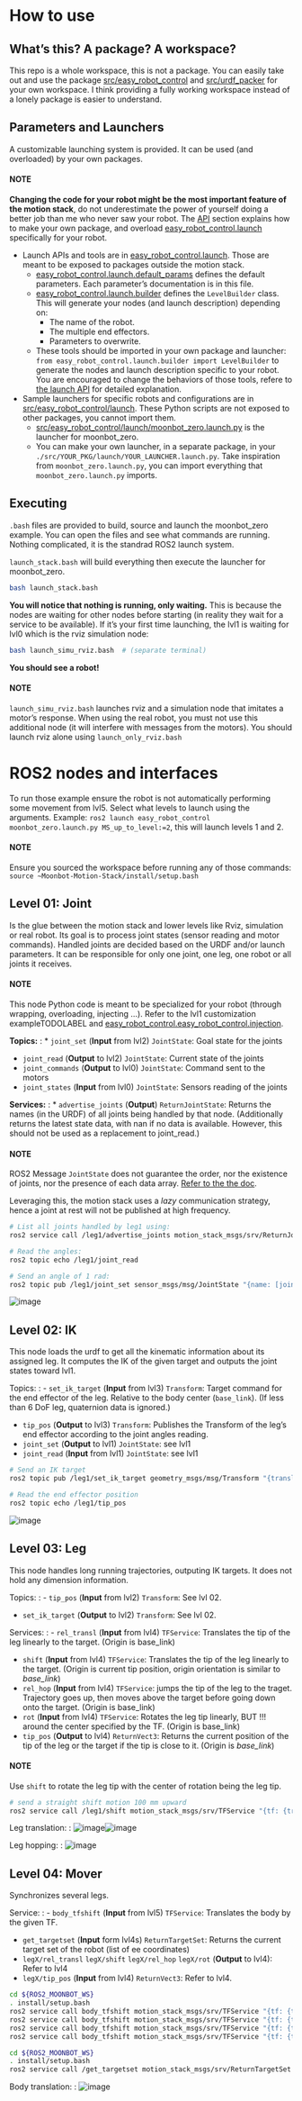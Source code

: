 # How to use

## What’s this? A package? A workspace?

This repo is a whole workspace, this is not a package.
You can easily take out and use the package [src/easy_robot_control](https://github.com/2lian/Moonbot-Motion-Stack/blob/main/src/easy_robot_control) and [src/urdf_packer](https://github.com/2lian/Moonbot-Motion-Stack/blob/main/src/urdf_packer/) for your own workspace.
I think providing a fully working workspace instead of a lonely package is easier to understand.

## Parameters and Launchers

A customizable launching system is provided. It can be used (and overloaded) by your own packages.

#### NOTE
**Changing the code for your robot might be the most important feature of the motion stack**, do not underestimate the power of yourself doing a better job than me who never saw your robot. The [API](api.md#api-label) section explains how to make your own package, and overload [easy_robot_control.launch](../api/easy_robot_control.launch.md#launch-init-label) specifically for your robot.

- Launch APIs and tools are in [easy_robot_control.launch](../api/easy_robot_control.launch.md#launch-init-label). Those are meant to be exposed to packages outside the motion stack.
  - [easy_robot_control.launch.default_params](../api/easy_robot_control.launch.md#default-params-label) defines the default parameters. Each parameter’s documentation is in this file.
  - [easy_robot_control.launch.builder](../api/easy_robot_control.launch.md#level-builder-label) defines the `LevelBuilder` class. This will generate your nodes (and launch description) depending on:
    - The name of the robot.
    - The multiple end effectors.
    - Parameters to overwrite.
  - These tools should be imported in your own package and launcher:
    `from easy_robot_control.launch.builder import LevelBuilder`
    to generate the nodes and launch description specific to your robot. You are encouraged to change the behaviors of those tools, refere to [the launch API](api.md#api-label) for detailed explanation.
- Sample launchers for specific robots and configurations are in [src/easy_robot_control/launch](https://github.com/2lian/Moonbot-Motion-Stack/blob/main/src/easy_robot_control/launch/). These Python scripts are not exposed to other packages, you cannot import them.
  - [src/easy_robot_control/launch/moonbot_zero.launch.py](https://github.com/2lian/Moonbot-Motion-Stack/blob/main/src/easy_robot_control/launch/moonbot_zero.launch.py) is the launcher for moonbot_zero.
  - You can make your own launcher, in a separate package, in your `./src/YOUR_PKG/launch/YOUR_LAUNCHER.launch.py`. Take inspiration from `moonbot_zero.launch.py`, you can import everything that `moonbot_zero.launch.py` imports.

## Executing

`.bash` files are provided to build, source and launch the moonbot_zero example. You can open the files and see what commands are running. Nothing complicated, it is the standrad ROS2 launch system.

`launch_stack.bash` will build everything then execute the launcher for moonbot_zero.

```bash
bash launch_stack.bash
```

**You will notice that nothing is running, only waiting.**
This is because the nodes are waiting for other nodes before starting (in reality they wait for a service to be available).
If it’s your first time launching, the lvl1 is waiting for lvl0 which is the rviz simulation node:

```bash
bash launch_simu_rviz.bash  # (separate terminal)
```

**You should see a robot!**

#### NOTE
`launch_simu_rviz.bash` launches rviz and a simulation node that imitates a motor’s response. When using the real robot, you must not use this additional node (it will interfere with messages from the motors). You should launch rviz alone using `launch_only_rviz.bash`

# ROS2 nodes and interfaces

To run those example ensure the robot is not automatically performing some movement from lvl5. Select what levels to launch using the arguments. Example: `ros2 launch easy_robot_control moonbot_zero.launch.py MS_up_to_level:=2`, this will launch levels 1 and 2.

#### NOTE
Ensure you sourced the workspace before running any of those commands: `source ~Moonbot-Motion-Stack/install/setup.bash`

## Level 01: Joint

Is the glue between the motion stack and lower levels like Rviz, simulation or real robot.
Its goal is to process joint states (sensor reading and motor commands).
Handled joints are decided based on the URDF and/or launch parameters. It can be responsible for only one joint, one leg, one robot or all joints it receives.

#### NOTE
This node Python code is meant to be specialized for your robot (through wrapping, overloading, injecting …). Refer to the lvl1 customization exampleTODOLABEL and [easy_robot_control.easy_robot_control.injection](../api/easy_robot_control.injection.md#injection-label).

**Topics:**
: * `joint_set` (**Input** from lvl2) `JointState`: Goal state for the joints
  * `joint_read` (**Output** to lvl2) `JointState`: Current state of the joints
  * `joint_commands` (**Output** to lvl0) `JointState`: Command sent to the motors
  * `joint_states` (**Input** from lvl0) `JointState`: Sensors reading of the joints

**Services:**
: * `advertise_joints` (**Output**) `ReturnJointState`: Returns the names (in the URDF) of all joints being handled by that node.
    (Additionally returns the latest state data, with nan if no data is available. However, this should not be used as a replacement to joint_read.)

#### NOTE
ROS2 Message `JointState` does not guarantee the order, nor the existence of joints, nor the presence of each data array. [Refer to the the doc](http://docs.ros.org/en/noetic/api/sensor_msgs/html/msg/JointState.html).

Leveraging this, the motion stack uses a *lazy* communication strategy, hence a joint at rest will not be published at high frequency.

```bash
# List all joints handled by leg1 using:
ros2 service call /leg1/advertise_joints motion_stack_msgs/srv/ReturnJointState
```

```bash
# Read the angles:
ros2 topic echo /leg1/joint_read
```

```bash
# Send an angle of 1 rad:
ros2 topic pub /leg1/joint_set sensor_msgs/msg/JointState "{name: [joint1-2], position: [1.0], velocity: [], effort: []}"
```

![image](https://github.com/Space-Robotics-Laboratory/moonbot_software/assets/70491689/183d3cb1-420e-4da9-a490-9b98621b79a5)

## Level 02: IK

This node loads the urdf to get all the kinematic information about its assigned leg.
It computes the IK of the given target and outputs the joint states toward lvl1.

Topics:
: - `set_ik_target` (**Input** from lvl3) `Transform`: Target command for the end effector of the leg. Relative to the body center (`base_link`). (If less than 6 DoF leg, quaternion data is ignored.)
  - `tip_pos` (**Output** to lvl3) `Transform`: Publishes the Transform of the leg’s end effector according to the joint angles reading.
  - `joint_set` (**Output** to lvl1) `JointState`: see lvl1
  - `joint_read` (**Input** from lvl1) `JointState`: see lvl1

```bash
# Send an IK target
ros2 topic pub /leg1/set_ik_target geometry_msgs/msg/Transform "{translation: {x: 400, y: 0, z: -100}, rotation: {x: 0.0, y: 0.0, z: 0.0, w: 1.0}}" -1
```

```bash
# Read the end effector position
ros2 topic echo /leg1/tip_pos
```

![image](https://github.com/Space-Robotics-Laboratory/moonbot_software/assets/70491689/669b9239-099e-4af0-a420-506093914845)

## Level 03: Leg

This node handles long running trajectories, outputing IK targets. It does not hold any dimension information.

Topics:
: - `tip_pos` (**Input** from lvl2) `Transform`: See lvl 02.
  - `set_ik_target` (**Output** to lvl2) `Transform`: See lvl 02.

Services:
: - `rel_transl` (**Input** from lvl4) `TFService`: Translates the tip of the leg linearly to the target. (Origin is base_link)
  - `shift` (**Input** from lvl4) `TFService`: Translates the tip of the leg linearly to the target. (Origin is current tip position, origin orientation is similar to *base_link*)
  - `rel_hop` (**Input** from lvl4) `TFService`: jumps the tip of the leg to the traget. Trajectory goes up, then moves above the target before going down onto the target. (Origin is base_link)
  - `rot` (**Input** from lvl4) `TFService`: Rotates the leg tip linearly, BUT !!! around the center specified by the TF. (Origin is base_link)
  - `tip_pos` (**Output** to lvl4) `ReturnVect3`: Returns the current position of the tip of the leg or the target if the tip is close to it. (Origin is *base_link*)

#### NOTE
Use `shift` to rotate the leg tip with the center of rotation being the leg tip.

```bash
# send a straight shift motion 100 mm upward
ros2 service call /leg1/shift motion_stack_msgs/srv/TFService "{tf: {translation: {x: 0, y: 0, z: 100}, rotation: {x: 0.0, y: 0.0, z: 0.0, w: 1.0}}}"
```

Leg translation:
: ![image](https://github.com/Space-Robotics-Laboratory/moonbot_software/assets/70491689/fd651f9c-3635-4757-a612-c663f727635e)![image](https://github.com/Space-Robotics-Laboratory/moonbot_software/assets/70491689/e7e17a1d-5f11-4bc3-b8ca-049189c212f7)

Leg hopping:
: ![image](https://github.com/Space-Robotics-Laboratory/moonbot_software/assets/70491689/53dca6dc-381f-4ea3-8e5e-65317960c45c)

## Level 04: Mover

Synchronizes several legs.

Service:
: - `body_tfshift` (**Input** from lvl5) `TFService`: Translates the body by the given TF.
  - `get_targetset` (**Input** form lvl4s) `ReturnTargetSet`: Returns the current target set of the robot (list of ee coordinates)
  - `legX/rel_transl` `legX/shift` `legX/rel_hop`  `legX/rot` (**Output** to lvl4): Refer to lvl4
  - `legX/tip_pos` (**Input** from lvl4) `ReturnVect3`: Refer to lvl4.

```bash
cd ${ROS2_MOONBOT_WS}
. install/setup.bash
ros2 service call body_tfshift motion_stack_msgs/srv/TFService "{tf: {translation: {x: 0, y: 0, z: 100}, rotation: {x: 0.0, y: 0.0, z: 0.0, w: 1.0}}}"
ros2 service call body_tfshift motion_stack_msgs/srv/TFService "{tf: {translation: {x: 0, y: 0, z: -100}, rotation: {x: 0.0, y: 0.0, z: 0.0, w: 1.0}}}"
ros2 service call body_tfshift motion_stack_msgs/srv/TFService "{tf: {translation: {x: 0, y: 0, z: 100}, rotation: {x: 0.1, y: 0.0, z: 0.0, w: 1.0}}}"
ros2 service call body_tfshift motion_stack_msgs/srv/TFService "{tf: {translation: {x: 0, y: 0, z: 100}, rotation: {x: -0.1, y: 0.0, z: 0.0, w: 1.0}}}"
```

```bash
cd ${ROS2_MOONBOT_WS}
. install/setup.bash
ros2 service call /get_targetset motion_stack_msgs/srv/ReturnTargetSet
```

Body translation:
: ![image](https://github.com/Space-Robotics-Laboratory/moonbot_software/assets/70491689/8f74a0f2-4a54-4997-bcdc-a1e6e6634cfc)
